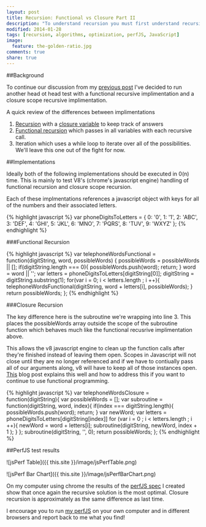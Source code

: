 ```yaml
---
layout: post
title: Recursion: Functional vs Closure Part II
description: "To understand recursion you must first understand recursion"
modified: 2014-01-28
tags: [recursion, algorithms, optimization, perfJS, JavaScript]
image:
  feature: the-golden-ratio.jpg
comments: true
share: true
---
```

##Background

To continue our discussion from my [previous post](http://harleykwyn.com/Recursion-closure-and-iteration/) I've decided to run another head ot head test with a functional recursive implimentation and a closure scope recursive implimentation.

A quick review of the differences between implimentations

1. [Recursion](http://en.wikipedia.org/wiki/Recursion) with a [closure variable](https://developer.mozilla.org/en-US/docs/Web/JavaScript/Guide/Closures) to keep track of answers 
2. [Functional recursion](http://en.wikipedia.org/wiki/Recursion#Functional_recursion) which passes in all variables with each recursive call.
3. Iteration which uses a while loop to iterate over all of the possibilities. We'll leave this one out of the fight for now.

##Implementations

Ideally both of the following implementations should be executed in 0(n) time. This is mainly to test V8's (chrome's javascript engine) handling of functional recursion and closure scope recursion. 

Each of these implmentations references a javascript object with keys for all of the numbers and their associated letters.

{% highlight javascript %}
var phoneDigitsToLetters = {
  0: '0',
  1: '1',
  2: 'ABC',
  3: 'DEF',
  4: 'GHI',
  5: 'JKL',
  6: 'MNO',
  7: 'PQRS',
  8: 'TUV',
  9: 'WXYZ'
};
{% endhighlight %}

###Functional Recursion

{% highlight javascript %}
var telephoneWordsFunctional = function(digitString, word, possibleWords) {
  possibleWords = possibleWords || [];
  if(digitString.length === 0){
    possibleWords.push(word);
    return;
  }
  word = word || '';
  var letters = phoneDigitsToLetters[digitString[0]];
  digitString = digitString.substring(1);
  for(var i = 0; i < letters.length ; i ++){
    telephoneWordsFunctional(digitString, word + letters[i], possibleWords);
  } 
  return possibleWords;
};
{% endhighlight %}

###Closure Recursion

The key difference here is the subroutine we're wrapping into line 3. This places the possibleWords array outside the scope of the subroutine function which behaves much like the functional recusrive implimentation above.

This allows the v8 javascript engine to clean up the function calls after they're finished instead of leaving them open. Scopes in Javascript will not close until they are no longer referenced and if we have to contiually pass all of our arguments along, v8 will have to keep all of those instances open. [This](https://medium.com/p/8eee8afb41df) blog post explains this well and how to address this if you want to continue to use functional programming.

{% highlight javascript %}
var telephoneWordsClosure = function(digitString){
  var possibleWords = [];
  var subroutine = function(digitString, word, index){
    if(index === digitString.length){
      possibleWords.push(word);
      return;
    }
    var newWord;
    var letters = phoneDigitsToLetters[digitString[index]]
    for (var i = 0 ; i < letters.length ; i ++){
      newWord = word + letters[i];
      subroutine(digitString, newWord, index + 1 );
    } 
  };
  subroutine(digitString, '', 0);
  return possibleWords;
};
{% endhighlight %}

##PerfJS test results

![jsPerf Table]({{ this.site }}/image/jsPerfTable.png)

![jsPerf Bar Chart]({{ this.site }}/image/jsPerfBarChart.png)

On my computer using chrome the results of the [perfJS spec](http://jsperf.com/permute-telephone-letters) I created show that once again the recursive solution is the most optimal. Closure recursion is approximately as the same difference as last time. 

I encourage you to run [my perfJS](http://jsperf.com/tree-map-kwyn) on your own computer and in different browsers and report back to me what you find!